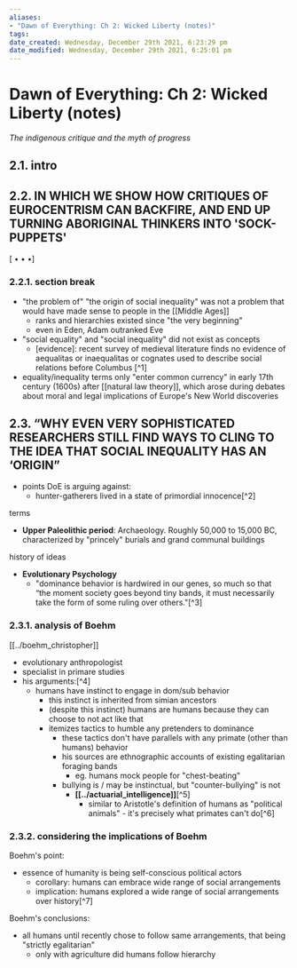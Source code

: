 ```yaml
---
aliases: 
- "Dawn of Everything: Ch 2: Wicked Liberty (notes)"
tags: 
date_created: Wednesday, December 29th 2021, 6:23:29 pm
date_modified: Wednesday, December 29th 2021, 6:25:01 pm
---
```


# Dawn of Everything: Ch 2: Wicked Liberty (notes)

*The indigenous critique and the myth of progress*

## 2.1. intro

## 2.2. IN WHICH WE SHOW HOW CRITIQUES OF EUROCENTRISM CAN BACKFIRE, AND END UP TURNING ABORIGINAL THINKERS INTO 'SOCK-PUPPETS'

[ • • •]

### 2.2.1. section break

- "the problem of" "the origin of social inequality" was not a problem that would have made sense to people in the [[Middle Ages]]
	- ranks and hierarchies existed since "the very beginning"
	- even in Eden, Adam outranked Eve
- "social equality" and "social inequality" did not exist as concepts
	- [evidence]: recent survey of medieval literature finds no evidence of aequalitas or inaequalitas or cognates used to describe social relations before Columbus [^1]
- equality/inequality terms only "enter common currency" in early 17th century (1600s) after [[natural law theory]], which arose during debates about moral and legal implications of Europe's New World discoveries

## 2.3. “WHY EVEN VERY SOPHISTICATED RESEARCHERS STILL FIND WAYS TO CLING TO THE IDEA THAT SOCIAL INEQUALITY HAS AN ‘ORIGIN”

- points DoE is arguing against:
	- hunter-gatherers lived in a state of primordial innocence[^2]

terms

- **Upper Paleolithic period**: Archaeology. Roughly 50,000 to 15,000 BC, characterized by "princely" burials and grand communal buildings

history of ideas

- **Evolutionary Psychology**
	- "dominance behavior is hardwired in our genes, so much so that “the moment society goes beyond tiny bands, it must necessarily take the form of some ruling over others."[^3]

### 2.3.1. analysis of Boehm

[[../boehm_christopher]]
- evolutionary anthropologist
- specialist in primare studies
- his arguments:[^4]
	- humans have instinct to engage in dom/sub behavior
		- this instinct is inherited from simian ancestors
		- (despite this instinct) humans are humans because they can choose to not act like that
		- itemizes tactics to humble any pretenders to dominance
			- these tactics don't have parallels with any primate (other than humans) behavior
			- his sources are ethnographic accounts of existing egalitarian foraging bands
				- eg. humans mock people for "chest-beating"
			- bullying is / may be instinctual, but "counter-bullying" is not
				- **[[../actuarial_intelligence]]**[^5]
					- similar to Aristotle's definition of humans as "political animals" - it's precisely what primates can't do[^6]

### 2.3.2. considering the implications of Boehm

Boehm's point:

- essence of humanity is being self-conscious political actors
	- corollary: humans can embrace wide range of social arrangements
	- implication: humans explored a wide range of social arrangements over history[^7]

Boehm's conclusions:

- all humans until recently chose to follow same arrangements, that being "strictly egalitarian"
	- only with agriculture did humans follow hierarchy
